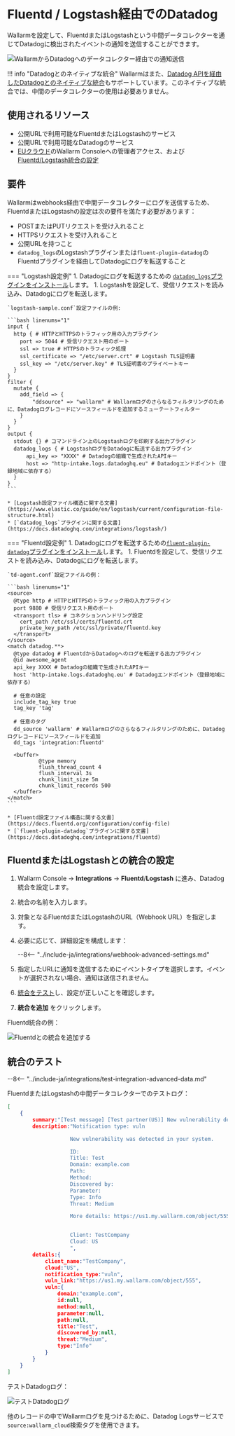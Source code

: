 # Fluentd / Logstash経由でのDatadog

Wallarmを設定して、FluentdまたはLogstashという中間データコレクターを通じてDatadogに検出されたイベントの通知を送信することができます。

![WallarmからDatadogへのデータコレクター経由での通知送信](../../../../images/user-guides/settings/integrations/wallarm-log-collector-datadog.png)

!!! info "Datadogとのネイティブな統合"
    Wallarmはまた、[Datadog APIを経由したDatadogとのネイティブな統合](../datadog.md)もサポートしています。このネイティブな統合では、中間のデータコレクターの使用は必要ありません。

## 使用されるリソース

* 公開URLで利用可能なFluentdまたはLogstashのサービス
* 公開URLで利用可能なDatadogのサービス
* [EUクラウド](https://my.wallarm.com)のWallarm Consoleへの管理者アクセス、および[Fluentd/Logstash統合の設定](#fluentd-または-logstash-との統合の設定)

## 要件

Wallarmはwebhooks経由で中間データコレクターにログを送信するため、FluentdまたはLogstashの設定は次の要件を満たす必要があります：

* POSTまたはPUTリクエストを受け入れること
* HTTPSリクエストを受け入れること
* 公開URLを持つこと
* `datadog_logs`のLogstashプラグインまたは`fluent-plugin-datadog`のFluentdプラグインを経由してDatadogにログを転送すること

=== "Logstash設定例"
    1. Datadogにログを転送するための [`datadog_logs`プラグインをインストール](https://github.com/DataDog/logstash-output-datadog_logs#how-to-install-it)します。
    1. Logstashを設定して、受信リクエストを読み込み、Datadogにログを転送します。

    `logstash-sample.conf`設定ファイルの例:

    ```bash linenums="1"
    input {
      http { # HTTPとHTTPSのトラフィック用の入力プラグイン
        port => 5044 # 受信リクエスト用のポート
        ssl => true # HTTPSのトラフィック処理
        ssl_certificate => "/etc/server.crt" # Logstash TLS証明書
        ssl_key => "/etc/server.key" # TLS証明書のプライベートキー
      }
    }
    filter {
      mutate {
        add_field => {
            "ddsource" => "wallarm" # Wallarmログのさらなるフィルタリングのために、Datadogログレコードにソースフィールドを追加するミューテートフィルター
        }
      }
    }
    output {
      stdout {} # コマンドライン上のLogstashログを印刷する出力プラグイン
      datadog_logs { # LogstashログをDatadogに転送する出力プラグイン
          api_key => "XXXX" # Datadogの組織で生成されたAPIキー
          host => "http-intake.logs.datadoghq.eu" # Datadogエンドポイント（登録地域に依存する）
      }
    }
    ```

    * [Logstash設定ファイル構造に関する文書](https://www.elastic.co/guide/en/logstash/current/configuration-file-structure.html)
    * [`datadog_logs`プラグインに関する文書](https://docs.datadoghq.com/integrations/logstash/)
=== "Fluentd設定例"
    1. Datadogにログを転送するための[`fluent-plugin-datadog`プラグインをインストール](https://github.com/DataDog/fluent-plugin-datadog#pre-requirements)します。
    1. Fluentdを設定して、受信リクエストを読み込み、Datadogにログを転送します。

    `td-agent.conf`設定ファイルの例：

    ```bash linenums="1"
    <source>
      @type http # HTTPとHTTPSのトラフィック用の入力プラグイン
      port 9880 # 受信リクエスト用のポート
      <transport tls> # コネクションハンドリング設定
        cert_path /etc/ssl/certs/fluentd.crt
        private_key_path /etc/ssl/private/fluentd.key
      </transport>
    </source>
    <match datadog.**>
      @type datadog # FluentdからDatadogへのログを転送する出力プラグイン
      @id awesome_agent
      api_key XXXX # Datadogの組織で生成されたAPIキー
      host 'http-intake.logs.datadoghq.eu' # Datadogエンドポイント（登録地域に依存する）
    
      # 任意の設定
      include_tag_key true
      tag_key 'tag'
    
      # 任意のタグ
      dd_source 'wallarm' # Wallarmログのさらなるフィルタリングのために、Datadogログレコードにソースフィールドを追加
      dd_tags 'integration:fluentd'
    
      <buffer>
              @type memory
              flush_thread_count 4
              flush_interval 3s
              chunk_limit_size 5m
              chunk_limit_records 500
      </buffer>
    </match>
    ```

    * [Fluentd設定ファイル構造に関する文書](https://docs.fluentd.org/configuration/config-file)
    * [`fluent-plugin-datadog`プラグインに関する文書](https://docs.datadoghq.com/integrations/fluentd)

## FluentdまたはLogstashとの統合の設定

1. Wallarm Console → **Integrations** → **Fluentd**/**Logstash** に進み、Datadog統合を設定します。
1. 統合の名前を入力します。
1. 対象となるFluentdまたはLogstashのURL（Webhook URL）を指定します。
1. 必要に応じて、詳細設定を構成します：

    --8<-- "../include-ja/integrations/webhook-advanced-settings.md"
1. 指定したURLに通知を送信するためにイベントタイプを選択します。イベントが選択されない場合、通知は送信されません。
1. [統合をテスト](#統合のテスト)し、設定が正しいことを確認します。
1. **統合を追加** をクリックします。

Fluentd統合の例：

![Fluentdとの統合を追加する](../../../../images/user-guides/settings/integrations/add-fluentd-integration.png)

## 統合のテスト

--8<-- "../include-ja/integrations/test-integration-advanced-data.md"

FluentdまたはLogstashの中間データコレクターでのテストログ：

```json
[
    {
        summary:"[Test message] [Test partner(US)] New vulnerability detected",
        description:"Notification type: vuln

                    New vulnerability was detected in your system.

                    ID: 
                    Title: Test
                    Domain: example.com
                    Path: 
                    Method: 
                    Discovered by: 
                    Parameter: 
                    Type: Info
                    Threat: Medium

                    More details: https://us1.my.wallarm.com/object/555


                    Client: TestCompany
                    Cloud: US
                    ",
        details:{
            client_name:"TestCompany",
            cloud:"US",
            notification_type:"vuln",
            vuln_link:"https://us1.my.wallarm.com/object/555",
            vuln:{
                domain:"example.com",
                id:null,
                method:null,
                parameter:null,
                path:null,
                title:"Test",
                discovered_by:null,
                threat:"Medium",
                type:"Info"
            }
        }
    }
]
```

テストDatadogログ：

![テストDatadogログ](../../../../images/user-guides/settings/integrations/test-datadog-vuln-detected.png)

他のレコードの中でWallarmログを見つけるために、Datadog Logsサービスで`source:wallarm_cloud`検索タグを使用できます。